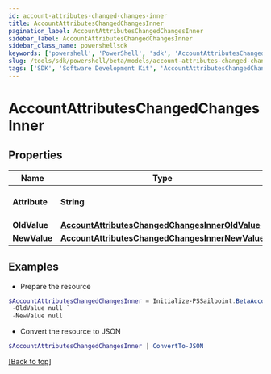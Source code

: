 ```yaml
---
id: account-attributes-changed-changes-inner
title: AccountAttributesChangedChangesInner
pagination_label: AccountAttributesChangedChangesInner
sidebar_label: AccountAttributesChangedChangesInner
sidebar_class_name: powershellsdk
keywords: ['powershell', 'PowerShell', 'sdk', 'AccountAttributesChangedChangesInner'] 
slug: /tools/sdk/powershell/beta/models/account-attributes-changed-changes-inner
tags: ['SDK', 'Software Development Kit', 'AccountAttributesChangedChangesInner']
---
```



# AccountAttributesChangedChangesInner

## Properties

Name | Type | Description | Notes
------------ | ------------- | ------------- | -------------
**Attribute** |  **String** | The name of the attribute. | [required]
**OldValue** |  [**AccountAttributesChangedChangesInnerOldValue**](account-attributes-changed-changes-inner-old-value) |  | [required]
**NewValue** |  [**AccountAttributesChangedChangesInnerNewValue**](account-attributes-changed-changes-inner-new-value) |  | [required]

## Examples

- Prepare the resource
```powershell
$AccountAttributesChangedChangesInner = Initialize-PSSailpoint.BetaAccountAttributesChangedChangesInner  -Attribute sn `
 -OldValue null `
 -NewValue null
```

- Convert the resource to JSON
```powershell
$AccountAttributesChangedChangesInner | ConvertTo-JSON
```


[[Back to top]](#) 

